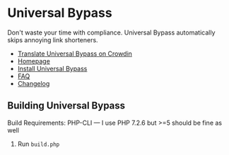 # Universal Bypass

Don't waste your time with compliance. Universal Bypass automatically skips annoying link shorteners.

- [Translate Universal Bypass on Crowdin](https://crowdin.com/project/bypass)
- [Homepage](https://universal-bypass.org)
- [Install Universal Bypass](https://universal-bypass.org/install)
- [FAQ](https://universal-bypass.org/faq)
- [Changelog](https://universal-bypass.org/changelog)

## Building Universal Bypass

Build Requirements: PHP-CLI — I use PHP 7.2.6 but >=5 should be fine as well

1. Run `build.php`

